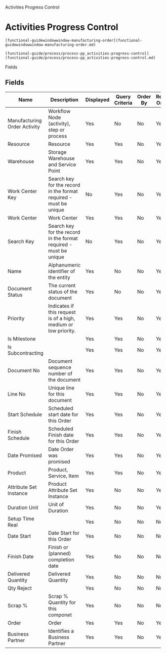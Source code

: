 
Activities Progress Control
# Activities Progress Control



```
[functional-guidewindowwindow-manufacturing-order](functional-guidewindowwindow-manufacturing-order.md)
```

```
[functional-guide/process/process-pp_activities-progress-control](functional-guide/process/process-pp_activities-progress-control.md)
```

Fields
## Fields




Name                         | Description                                                       | Displayed | Query Criteria | Order By | Read Only | Mandatory
---------------------------- | ----------------------------------------------------------------- | --------- | -------------- | -------- | --------- | ---------
Manufacturing Order Activity | Workflow Node (activity), step or process                         | Yes       | No             | No       | Yes       | No       
Resource                     | Resource                                                          | Yes       | Yes            | No       | Yes       | No       
Warehouse                    | Storage Warehouse and Service Point                               | Yes       | Yes            | No       | Yes       | No       
Work Center Key              | Search key for the record in the format required - must be unique | No        | Yes            | No       | Yes       | No       
Work Center                  | Work Center                                                       | Yes       | Yes            | No       | Yes       | No       
Search Key                   | Search key for the record in the format required - must be unique | No        | Yes            | No       | Yes       | No       
Name                         | Alphanumeric identifier of the entity                             | Yes       | No             | No       | Yes       | No       
Document Status              | The current status of the document                                | Yes       | No             | No       | Yes       | No       
Priority                     | Indicates if this request is of a high, medium or low priority.   | Yes       | Yes            | No       | Yes       | No       
Is Milestone                 |                                                                   | Yes       | Yes            | No       | Yes       | No       
Is Subcontracting            |                                                                   | Yes       | Yes            | No       | Yes       | No       
Document No                  | Document sequence number of the document                          | Yes       | Yes            | No       | Yes       | No       
Line No                      | Unique line for this document                                     | Yes       | Yes            | No       | Yes       | No       
Start Schedule               | Scheduled start date for this Order                               | Yes       | Yes            | No       | Yes       | No       
Finish Schedule              | Scheduled Finish date for this Order                              | Yes       | Yes            | No       | Yes       | No       
Date Promised                | Date Order was promised                                           | Yes       | Yes            | No       | Yes       | No       
Product                      | Product, Service, Item                                            | Yes       | Yes            | No       | Yes       | No       
Attribute Set Instance       | Product Attribute Set Instance                                    | Yes       | No             | No       | Yes       | No       
Duration Unit                | Unit of Duration                                                  | Yes       | No             | No       | Yes       | No       
Setup Time Real              |                                                                   | Yes       | No             | No       | No        | No       
Date Start                   | Date Start for this Order                                         | Yes       | No             | No       | No        | No       
Finish Date                  | Finish or (planned) completion date                               | Yes       | No             | No       | No        | No       
Delivered Quantity           | Delivered Quantity                                                | Yes       | No             | No       | No        | No       
Qty Reject                   |                                                                   | Yes       | No             | No       | No        | No       
Scrap %                      | Scrap % Quantity for this componet                                | Yes       | No             | No       | No        | No       
Order                        | Order                                                             | Yes       | Yes            | No       | Yes       | No       
Business Partner             | Identifies a Business Partner                                     | Yes       | Yes            | No       | Yes       | No       
